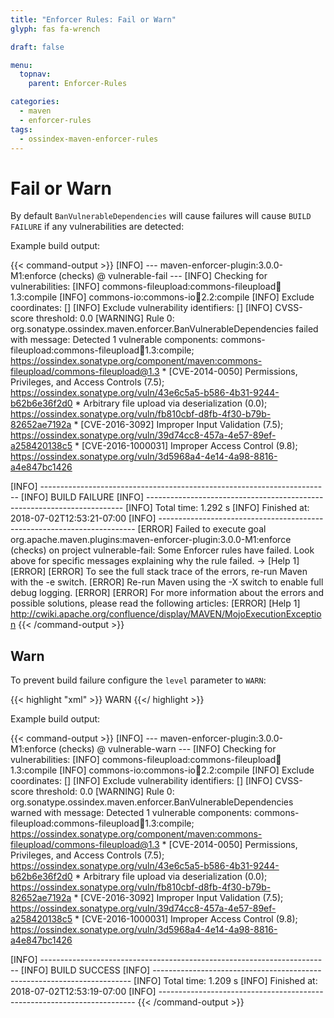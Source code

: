 ```yaml
---
title: "Enforcer Rules: Fail or Warn"
glyph: fas fa-wrench

draft: false

menu:
  topnav:
    parent: Enforcer-Rules

categories:
  - maven
  - enforcer-rules
tags:
  - ossindex-maven-enforcer-rules
---
```

# Fail or Warn

By default `BanVulnerableDependencies` will cause failures will cause `BUILD FAILURE` if any vulnerabilities are detected:

Example build output:

{{< command-output >}}
[INFO] --- maven-enforcer-plugin:3.0.0-M1:enforce (checks) @ vulnerable-fail ---
[INFO] Checking for vulnerabilities:
[INFO]   commons-fileupload:commons-fileupload:jar:1.3:compile
[INFO]   commons-io:commons-io:jar:2.2:compile
[INFO] Exclude coordinates: []
[INFO] Exclude vulnerability identifiers: []
[INFO] CVSS-score threshold: 0.0
[WARNING] Rule 0: org.sonatype.ossindex.maven.enforcer.BanVulnerableDependencies failed with message:
Detected 1 vulnerable components:
  commons-fileupload:commons-fileupload:jar:1.3:compile; https://ossindex.sonatype.org/component/maven:commons-fileupload/commons-fileupload@1.3
    * [CVE-2014-0050]  Permissions, Privileges, and Access Controls (7.5); https://ossindex.sonatype.org/vuln/43e6c5a5-b586-4b31-9244-b62b6e36f2d0
    * Arbitrary file upload via deserialization (0.0); https://ossindex.sonatype.org/vuln/fb810cbf-d8fb-4f30-b79b-82652ae7192a
    * [CVE-2016-3092]  Improper Input Validation (7.5); https://ossindex.sonatype.org/vuln/39d74cc8-457a-4e57-89ef-a258420138c5
    * [CVE-2016-1000031]  Improper Access Control (9.8); https://ossindex.sonatype.org/vuln/3d5968a4-4e14-4a98-8816-a4e847bc1426

[INFO] ------------------------------------------------------------------------
[INFO] BUILD FAILURE
[INFO] ------------------------------------------------------------------------
[INFO] Total time: 1.292 s
[INFO] Finished at: 2018-07-02T12:53:21-07:00
[INFO] ------------------------------------------------------------------------
[ERROR] Failed to execute goal org.apache.maven.plugins:maven-enforcer-plugin:3.0.0-M1:enforce (checks) on project vulnerable-fail: Some Enforcer rules have failed. Look above for specific messages explaining why the rule failed. -> [Help 1]
[ERROR] 
[ERROR] To see the full stack trace of the errors, re-run Maven with the -e switch.
[ERROR] Re-run Maven using the -X switch to enable full debug logging.
[ERROR] 
[ERROR] For more information about the errors and possible solutions, please read the following articles:
[ERROR] [Help 1] http://cwiki.apache.org/confluence/display/MAVEN/MojoExecutionException
{{< /command-output >}}

## Warn

To prevent build failure configure the `level` parameter to `WARN`:

{{< highlight "xml" >}}
<configuration>
  <rules>
    <banVulnerable implementation="org.sonatype.ossindex.maven.enforcer.BanVulnerableDependencies">
      <level>WARN</level>
    </banVulnerable>
  </rules>
</configuration>
{{</ highlight >}}

Example build output:

{{< command-output >}}
[INFO] --- maven-enforcer-plugin:3.0.0-M1:enforce (checks) @ vulnerable-warn ---
[INFO] Checking for vulnerabilities:
[INFO]   commons-fileupload:commons-fileupload:jar:1.3:compile
[INFO]   commons-io:commons-io:jar:2.2:compile
[INFO] Exclude coordinates: []
[INFO] Exclude vulnerability identifiers: []
[INFO] CVSS-score threshold: 0.0
[WARNING] Rule 0: org.sonatype.ossindex.maven.enforcer.BanVulnerableDependencies warned with message:
Detected 1 vulnerable components:
  commons-fileupload:commons-fileupload:jar:1.3:compile; https://ossindex.sonatype.org/component/maven:commons-fileupload/commons-fileupload@1.3
    * [CVE-2014-0050]  Permissions, Privileges, and Access Controls (7.5); https://ossindex.sonatype.org/vuln/43e6c5a5-b586-4b31-9244-b62b6e36f2d0
    * Arbitrary file upload via deserialization (0.0); https://ossindex.sonatype.org/vuln/fb810cbf-d8fb-4f30-b79b-82652ae7192a
    * [CVE-2016-3092]  Improper Input Validation (7.5); https://ossindex.sonatype.org/vuln/39d74cc8-457a-4e57-89ef-a258420138c5
    * [CVE-2016-1000031]  Improper Access Control (9.8); https://ossindex.sonatype.org/vuln/3d5968a4-4e14-4a98-8816-a4e847bc1426

[INFO] ------------------------------------------------------------------------
[INFO] BUILD SUCCESS
[INFO] ------------------------------------------------------------------------
[INFO] Total time: 1.209 s
[INFO] Finished at: 2018-07-02T12:53:19-07:00
[INFO] ------------------------------------------------------------------------
{{< /command-output >}}